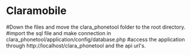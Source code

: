 # Claramobile

#Down the files and move the clara_phonetool folder to the root directory.
#import the sql file and make connection in clara_phonetool/application/config/database.php
#access the application through  http://localhost/clara_phonetool and the api url's.
